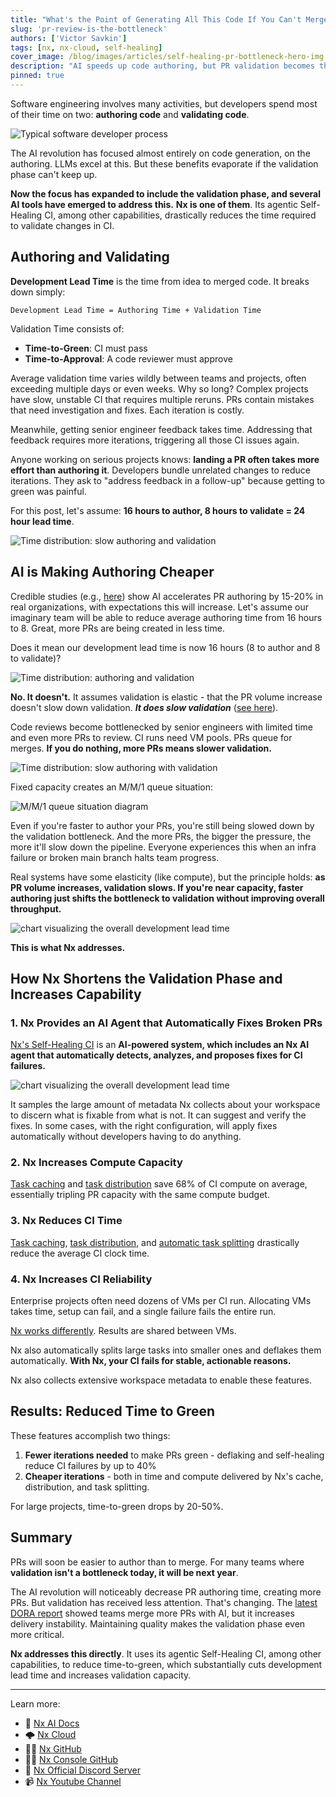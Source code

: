 ```yaml
---
title: "What's the Point of Generating All This Code If You Can't Merge It?"
slug: 'pr-review-is-the-bottleneck'
authors: ['Victor Savkin']
tags: [nx, nx-cloud, self-healing]
cover_image: /blog/images/articles/self-healing-pr-bottleneck-hero-img.avif
description: "AI speeds up code authoring, but PR validation becomes the bottleneck. Learn how Nx's Self-Healing CI automatically fixes broken PRs to keep teams moving."
pinned: true
---
```


Software engineering involves many activities, but developers spend most of their time on two: **authoring code** and **validating code**.

![Typical software developer process](/blog/images/articles/engineers-ai-process_white.avif)

The AI revolution has focused almost entirely on code generation, on the authoring. LLMs excel at this. But these benefits evaporate if the validation phase can't keep up.

**Now the focus has expanded to include the validation phase, and several AI tools have emerged to address this.** **Nx is one of them**. Its agentic Self-Healing CI, among other capabilities, drastically reduces the time required to validate changes in CI.

## **Authoring and Validating**

**Development Lead Time** is the time from idea to merged code. It breaks down simply:

```plaintext
Development Lead Time = Authoring Time + Validation Time
```

Validation Time consists of:

- **Time-to-Green**: CI must pass
- **Time-to-Approval**: A code reviewer must approve

Average validation time varies wildly between teams and projects, often exceeding multiple days or even weeks. Why so long? Complex projects have slow, unstable CI that requires multiple reruns. PRs contain mistakes that need investigation and fixes. Each iteration is costly.

Meanwhile, getting senior engineer feedback takes time. Addressing that feedback requires more iterations, triggering all those CI issues again.

Anyone working on serious projects knows: **landing a PR often takes more effort than authoring it**. Developers bundle unrelated changes to reduce iterations. They ask to "address feedback in a follow-up" because getting to green was painful.

For this post, let's assume: **16 hours to author, 8 hours to validate = 24 hour lead time**.

![Time distribution: slow authoring and validation](/blog/images/articles/time-distr-slow-authoring-validation.avif)

## **AI is Making Authoring Cheaper**

Credible studies (e.g., [here](https://www.youtube.com/watch?v=tbDDYKRFjhk)) show AI accelerates PR authoring by 15-20% in real organizations, with expectations this will increase. Let's assume our imaginary team will be able to reduce average authoring time from 16 hours to 8\. Great, more PRs are being created in less time.

Does it mean our development lead time is now 16 hours (8 to author and 8 to validate)?

![Time distribution: authoring and validation](/blog/images/articles/time-distr-authoring-validation.avif)

**No. It doesn't.** It assumes validation is elastic - that the PR volume increase doesn't slow down validation. **_It does slow validation_** ([see here](https://www.faros.ai/blog/ai-software-engineering)).

Code reviews become bottlenecked by senior engineers with limited time and even more PRs to review. CI runs need VM pools. PRs queue for merges. **If you do nothing, more PRs means slower validation.**

![Time distribution: slow authoring with validation](/blog/images/articles/time-distr-authoring-slow-validation.avif)

Fixed capacity creates an M/M/1 queue situation:

![M/M/1 queue situation diagram](/blog/images/articles/chart-m_m_1_queue.avif)

Even if you're faster to author your PRs, you're still being slowed down by the validation bottleneck. And the more PRs, the bigger the pressure, the more it'll slow down the pipeline. Everyone experiences this when an infra failure or broken main branch halts team progress.

Real systems have some elasticity (like compute), but the principle holds: **as PR volume increases, validation slows. If you're near capacity, faster authoring just shifts the bottleneck to validation without improving overall throughput.**

![chart visualizing the overall development lead time](/blog/images/articles/chart-development-lead-time-wrt-authoring-validation.avif)

**This is what Nx addresses.**

## **How Nx Shortens the Validation Phase and Increases Capability**

### **1\. Nx Provides an AI Agent that Automatically Fixes Broken PRs**

[Nx's Self-Healing CI](/docs/features/ci-features/self-healing-ci) is an **AI-powered system, which includes an Nx AI agent that automatically detects, analyzes, and proposes fixes for CI failures.**

![chart visualizing the overall development lead time](/blog/images/articles/self-healing-ci-workflow-simple.avif)

It samples the large amount of metadata Nx collects about your workspace to discern what is fixable from what is not. It can suggest and verify the fixes. In some cases, with the right configuration, will apply fixes automatically without developers having to do anything.

### **2\. Nx Increases Compute Capacity**

[Task caching](/docs/features/ci-features/remote-cache) and [task distribution](/docs/features/ci-features/distribute-task-execution) save 68% of CI compute on average, essentially tripling PR capacity with the same compute budget.

### **3\. Nx Reduces CI Time**

[Task caching](/docs/features/ci-features/remote-cache), [task distribution](/docs/features/ci-features/distribute-task-execution), and [automatic task splitting](/docs/features/ci-features/split-e2e-tasks) drastically reduce the average CI clock time.

### **4\. Nx Increases CI Reliability**

Enterprise projects often need dozens of VMs per CI run. Allocating VMs takes time, setup can fail, and a single failure fails the entire run.

[Nx works differently](/blog/reliable-ci-a-new-execution-model-fixing-both-flakiness-and-slowness). Results are shared between VMs.

Nx also automatically splits large tasks into smaller ones and deflakes them automatically. **With Nx, your CI fails for stable, actionable reasons.**

Nx also collects extensive workspace metadata to enable these features.

## **Results: Reduced Time to Green**

These features accomplish two things:

1. **Fewer iterations needed** to make PRs green - deflaking and self-healing reduce CI failures by up to 40%
2. **Cheaper iterations** - both in time and compute delivered by Nx's cache, distribution, and task splitting.

For large projects, time-to-green drops by 20-50%.

## **Summary**

PRs will soon be easier to author than to merge. For many teams where **validation isn't a bottleneck today, it will be next year**.

The AI revolution will noticeably decrease PR authoring time, creating more PRs. But validation has received less attention. That's changing. The [latest DORA report](https://services.google.com/fh/files/misc/2025_state_of_ai_assisted_software_development.pdf) showed teams merge more PRs with AI, but it increases delivery instability. Maintaining quality makes the validation phase even more critical.

**Nx addresses this directly**. It uses its agentic Self-Healing CI, among other capabilities, to reduce time-to-green, which substantially cuts development lead time and increases validation capacity.

---

Learn more:

- 🧠 [Nx AI Docs](/features/enhance-AI)
- 🌩️ [Nx Cloud](/nx-cloud)
- 👩‍💻 [Nx GitHub](https://github.com/nrwl/nx)
- 👩‍💻 [Nx Console GitHub](https://github.com/nrwl/nx-console)
- 💬 [Nx Official Discord Server](https://go.nx.dev/community)
- 📹 [Nx Youtube Channel](https://www.youtube.com/@nxdevtools)
